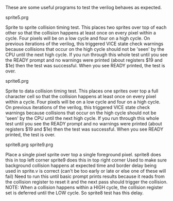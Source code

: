 These are some useful programs to test the verilog behaves as expected.

sprite5.prg

   Sprite to sprite collision timing test. This places two sprites over top of each other so that the collision happens at least once on every pixel within a cycle.  Four pixels will be on a low cycle and four on a high cycle.  On previous iterations of the verilog, this triggered VICE state check warnings because collisions that occur on the high cycle should not be 'seen' by the CPU until the next high cycle.  If you run through this whole test until you see the READY prompt and no warnings were printed (about registers $19 and $1e) then the test was successful.  When you see READY printed, the test is over.

sprite6.prg

   Sprite to data collision timing test. This places one sprites over top a full character cell so that the collision happens at least once on every pixel within a cycle.  Four pixels will be on a low cycle and four on a high cycle.  On previous iterations of the verilog, this triggered VICE state check warnings because collisions that occur on the high cycle should not be 'seen' by the CPU until the next high cycle.  If you run through this whole test until you see the READY prompt and no warnings were printed (about registers $19 and $1e) then the test was successful.  When you see READY printed, the test is over.

sprite8.prg
sprite9.prg

   Place a single pixel sprite over top a single foreground pixel.
   sprite8 does this in top left corner
   sprite9 does this in top right corner
   Used to make sure background collision happens at expected time
   and border delay being used in sprite.v is correct (can't be too early
   or late or else one of these will fail)
   Need to run this until basic prompt prints results because it reads
   from the collision register to reset it and the next pass should trigger
   the collision.
   NOTE: When a collision happens within a HIGH cycle, the collision register
   set is deferred until the LOW cycle.  So sprite8 test has this delay.
